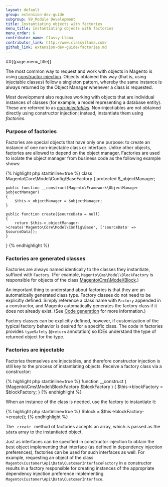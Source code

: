 ```yaml
---
layout: default
group: extension-dev-guide
subgroup: 99_Module Development
title: Instantiating objects with factories
menu_title: Instantiating objects with factories
menu_order: 6
contributor_name: Classy Llama
contributor_link: http://www.classyllama.com/
github_link: extension-dev-guide/factories.md
---
```

##{{page.menu_title}}

The most common way to request and work with objects in Magento is using <a href="{{ site.gdeurl }}extension-dev-guide/depend-inj.html##dep-inj-preview-cons">constructor injection</a>.  Objects obtained this way (that is, using injectable classes) follow a singleton pattern, whereby the same instance is always returned by the Object Manager whenever a class is requested.

Most development also requires working with objects that are individual instances of classes (for example, a model representing a database entity).  These are referred to as <a href="{{ site.gdeurl }}extension-dev-guide/depend-inj.html#dep-inj-mod-type-inject">*non-injectables*</a>. Non-injectiables are not obtained directly using constructor injection; instead, instantiate them using *factories*.

### Purpose of factories
Factories are special objects that have only one purpose: to create an instance of one non-injectable class or interface. Unlike other objects, factories are allowed to depend on the object manager. Factories are used to isolate the object manager from business code as the following example shows:

{% highlight php startinline=true %}
class Magento\Core\Model\Config\BaseFactory
{
    protected $_objectManager;

    public function __construct(Magento\Framework\ObjectManager $objectManager)
    {
        $this->_objectManager = $objectManager;
    }

    public function create($sourceData = null)
    {
        return $this->_objectManager->create('Magento\Core\Model\Config\Base', ['sourceData' => $sourceData]);
    }
}
{% endhighlight %}

### Factories are generated classes
Factories are always named identically to the classes they instantiate, suffixed with `Factory`.  (For example, `Magento\Cms\Model\BlockFactory` is responsible for objects of the class <a href="{{ site.mage2000url }}app/code/Magento/Cms/Model/Block.php" target="_blank">Magento\Cms\Model\Block</a>.)

An important thing to understand about factories is that they are an automatically generated class type.  Factory classes do not need to be explicitly defined.  Simply reference a class name with `Factory` appended in a constructor, and Magento automatically generates the factory class if it does not already exist.  (See <a href="{{ site.gdeurl }}extension-dev-guide/code-generation.html">Code generation</a> for more information.)  

Factory classes can be explicitly defined, however, if customization of the typical factory behavior is desired for a specific class. The code in factories provides `typeSafety` (`@return` annotation) so IDEs understand the type of returned object for the type.

### Factories are injectable
Factories themselves are injectables, and therefore constructor injection is still key to the process of instantiating objects.  Receive a factory class via a constructor:

{% highlight php startinline=true %}
function __construct (
    \Magento\Cms\Model\BlockFactory $blockFactory
) {
    $this->blockFactory = $blockFactory;
}
{% endhighlight %}

When an instance of the class is needed, use the factory to instantiate it:

{% highlight php startinline=true %}
$block = $this->blockFactory->create();
{% endhighlight %}

The `_create_` method of factories accepts an array, which is passed as the `$data` array to the instantiated object.

Just as interfaces can be specified in constructor injection to obtain the best object implementing that interface (as defined in dependency injection preferences), factories can be used for such interfaces as well.  For example, requesting an object of the class `Magento\Customer\Api\Data\CustomerInterfaceFactory` in a constructor results in a factory responsible for creating instances of the appropriate dependency injection preference implementing `Magento\Customer\Api\Data\CustomerInterface`.

